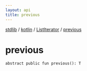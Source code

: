 ```yaml
---
layout: api
title: previous
---
```

[stdlib](../../index.md) / [kotlin](../index.md) / [ListIterator](index.md) / [previous](previous.md)

# previous

```
abstract public fun previous(): T
```
